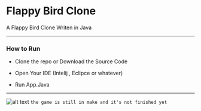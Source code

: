 
  

# Flappy Bird Clone

A Flappy Bird Clone Writen in Java

--------------------------------------------
  

### How to Run

  

- Clone the repo or Download the Source Code

  

- Open Your IDE (Intelij , Eclipce or whatever)

  

- Run App.Java

  
------------------------------------

![alt text](https://i.imgur.com/HAm5yy2.png) ``the game is still in make and it's not finished yet``
